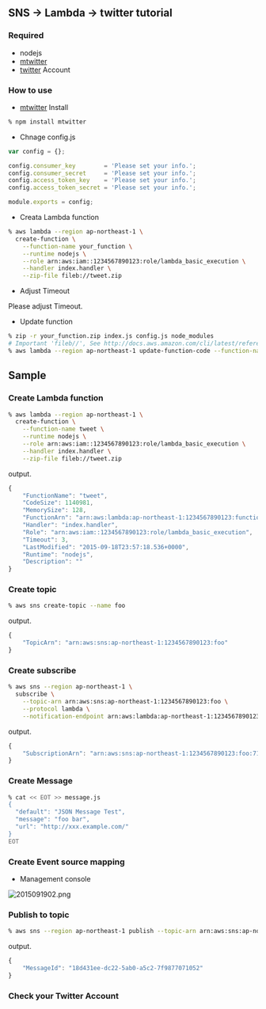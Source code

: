 ## SNS -> Lambda -> twitter tutorial

### Required

- nodejs
- [mtwitter](https://www.npmjs.com/package/)
- [twitter](http:///) Account

### How to use

- [mtwitter](https://www.npmjs.com/package/) Install

```sh
% npm install mtwitter
```

- Chnage config.js

```javascript
var config = {};

config.consumer_key        = 'Please set your info.';
config.consumer_secret     = 'Please set your info.';
config.access_token_key    = 'Please set your info.';
config.access_token_secret = 'Please set your info.';

module.exports = config;
```

- Creata Lambda function

```sh
% aws lambda --region ap-northeast-1 \
  create-function \
    --function-name your_function \
    --runtime nodejs \
    --role arn:aws:iam::1234567890123:role/lambda_basic_execution \
    --handler index.handler \
    --zip-file fileb://tweet.zip 
```

- Adjust Timeout

Please adjust Timeout.

- Update function

```sh
% zip -r your_function.zip index.js config.js node_modules
# Important 'fileb//', See http://docs.aws.amazon.com/cli/latest/reference/lambda/update-function-code.html.
% aws lambda --region ap-northeast-1 update-function-code --function-name your_function --zip-file fileb://your_function.zip 
```

## Sample

### Create Lambda function

```sh
% aws lambda --region ap-northeast-1 \
  create-function \
    --function-name tweet \
    --runtime nodejs \
    --role arn:aws:iam::1234567890123:role/lambda_basic_execution \
    --handler index.handler \
    --zip-file fileb://tweet.zip 
```

output.

```javascript
{
    "FunctionName": "tweet", 
    "CodeSize": 1140981, 
    "MemorySize": 128, 
    "FunctionArn": "arn:aws:lambda:ap-northeast-1:1234567890123:function:tweet", 
    "Handler": "index.handler", 
    "Role": "arn:aws:iam::1234567890123:role/lambda_basic_execution", 
    "Timeout": 3, 
    "LastModified": "2015-09-18T23:57:18.536+0000", 
    "Runtime": "nodejs", 
    "Description": ""
}
```

### Create topic

```sh
% aws sns create-topic --name foo
```

output.

```javascript
{
    "TopicArn": "arn:aws:sns:ap-northeast-1:1234567890123:foo"
}
```

### Create subscribe

```sh
% aws sns --region ap-northeast-1 \
  subscribe \
    --topic-arn arn:aws:sns:ap-northeast-1:1234567890123:foo \
    --protocol lambda \
    --notification-endpoint arn:aws:lambda:ap-northeast-1:1234567890123:function:tweet
```

output.

```javascript
{
    "SubscriptionArn": "arn:aws:sns:ap-northeast-1:1234567890123:foo:714e76d4-9ac0-4b76-aece-124b1aaef68b"
}
```

### Create Message

```sh
% cat << EOT >> message.js
{ 
  "default": "JSON Message Test",
  "message": "foo bar",
  "url": "http://xxx.example.com/"
}
EOT
```
### Create Event source mapping

- Management console

![2015091902.png](https://qiita-image-store.s3.amazonaws.com/0/87189/b956061d-3fd1-cf1b-8dd1-e48ce87eddd0.png "2015091902.png")

### Publish to topic

```sh
% aws sns --region ap-northeast-1 publish --topic-arn arn:aws:sns:ap-northeast-1:1234567890123:foo --subject "hello lambda\!\!" --message file://message.js
```

output.

```javascript
{
    "MessageId": "18d431ee-dc22-5ab0-a5c2-7f9877071052"
}
```

### Check your Twitter Account

